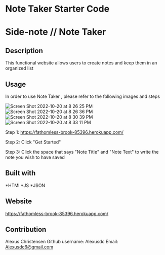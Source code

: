 # Note Taker Starter Code

# Side-note // Note Taker 

## Description 
This functional website allows users to create notes and keep them in an organized list 

## Usage 
In order to use Note Taker , please refer to the following images and steps

![Screen Shot 2022-10-20 at 8 26 25 PM](https://user-images.githubusercontent.com/106570615/197105563-be0f0a94-a8b3-43f1-9acf-b68b663aa4bd.png)
![Screen Shot 2022-10-20 at 8 26 36 PM](https://user-images.githubusercontent.com/106570615/197105576-a16c2da1-bfdc-4e83-a1ac-6f816b3ef575.png)
![Screen Shot 2022-10-20 at 8 30 39 PM](https://user-images.githubusercontent.com/106570615/197105582-82ec7eb4-3cbf-4b42-b001-51ca39cf9fe0.png)
![Screen Shot 2022-10-20 at 8 33 11 PM](https://user-images.githubusercontent.com/106570615/197105587-9a0d33f1-421e-467c-ae4c-65bc694a3266.png)

Step 1: https://fathomless-brook-85396.herokuapp.com/

Step 2: Click "Get Started"

Step 3: Click the space that says "Note Title" and "Note Text" to write the note you wish to have saved 

## Built with 
*HTMl
*JS
*JSON

## Website 
https://fathomless-brook-85396.herokuapp.com/
## Contribution 
Alexus Christensen 
Github username: Alexusdc
Email: Alexusdc6@gmail.com